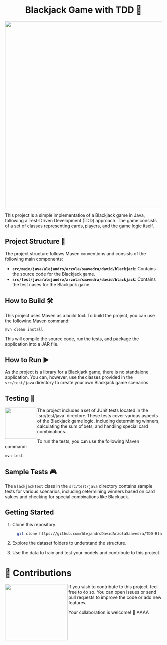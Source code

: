 <h1 align="center">Blackjack Game with TDD 🎲</h1>
<p align="center">
   <img width="600px" src="https://github.com/AlejandroDavidArzolaSaavedra/TDD-Black-Jack/assets/90756437/69e92576-aaae-4a2f-ac7c-656edb4b1bd9"/>
</p>

This project is a simple implementation of a Blackjack game in Java, following a Test-Driven Development (TDD) approach. The game consists of a set of classes representing cards, players, and the game logic itself.

## Project Structure 📂

The project structure follows Maven conventions and consists of the following main components:

- **`src/main/java/alejandro/arzola/saavedra/david/blackjack`**: Contains the source code for the Blackjack game.
- **`src/test/java/alejandro/arzola/saavedra/david/blackjack`**: Contains the test cases for the Blackjack game.

## How to Build 🛠️

This project uses Maven as a build tool. To build the project, you can use the following Maven command:

```bash
mvn clean install
```

This will compile the source code, run the tests, and package the application into a JAR file.

## How to Run ▶️

As the project is a library for a Blackjack game, there is no standalone application. You can, however, use the classes provided in the `src/test/java` directory to create your own Blackjack game scenarios.

## Testing 🧪
<img align="left" width="100px" src="https://github.com/AlejandroDavidArzolaSaavedra/TDD-Black-Jack/assets/90756437/3bbe03ea-8fb4-4f65-be79-e41e6757bcf0"/>
The project includes a set of JUnit tests located in the `src/test/java` directory. These tests cover various aspects of the Blackjack game logic, including determining winners, calculating the sum of bets, and handling special card combinations.<br>

To run the tests, you can use the following Maven command:

```bash
mvn test
```

## Sample Tests 🎮

The `BlackjackTest` class in the `src/test/java` directory contains sample tests for various scenarios, including determining winners based on card values and checking for special combinations like Blackjack.


## Getting Started

1. Clone this repository:

   ```bash
     git clone https://github.com/AlejandroDavidArzolaSaavedra/TDD-Black-Jack.git
   ```

2. Explore the dataset folders to understand the structure.

3. Use the data to train and test your models and contribute to this project.

# 🤝 Contributions
<img align="left" width="200" height="180" src="https://github.com/AlejandroDavidArzolaSaavedra/CNN-CT-BRAIN/assets/90756437/3bf833fa-828e-467c-89b8-0ea4a077d3ea"></a>
If you wish to contribute to this project, feel free to do so. You can open issues or send pull requests to improve the code or add new features. 

Your collaboration is welcome! 🚀
AAAA
